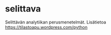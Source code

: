 # selittava
Selittävän analytiikan perusmenetelmät.
Lisätietoa https://tilastoapu.wordpress.com/python
